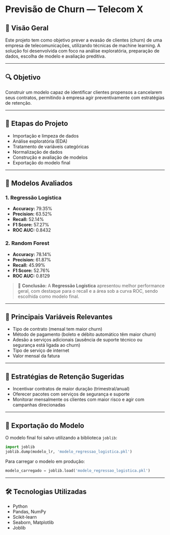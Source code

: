 
# Previsão de Churn — Telecom X

## 📌 Visão Geral

Este projeto tem como objetivo prever a evasão de clientes (churn) de uma empresa de telecomunicações, utilizando técnicas de machine learning. A solução foi desenvolvida com foco na análise exploratória, preparação de dados, escolha de modelo e avaliação preditiva.

---

## 🔍 Objetivo

Construir um modelo capaz de identificar clientes propensos a cancelarem seus contratos, permitindo à empresa agir preventivamente com estratégias de retenção.

---

## 🧩 Etapas do Projeto

- Importação e limpeza de dados
- Análise exploratória (EDA)
- Tratamento de variáveis categóricas
- Normalização de dados
- Construção e avaliação de modelos
- Exportação do modelo final

---

## 🧪 Modelos Avaliados


### 1. Regressão Logística
- **Accuracy:** 79.35%  
- **Precision:** 63.52%  
- **Recall:** 52.14%  
- **F1 Score:** 57.27%  
- **ROC AUC:** 0.8432  

### 2. Random Forest
- **Accuracy:** 78.14%  
- **Precision:** 61.87%  
- **Recall:** 45.99%  
- **F1 Score:** 52.76%  
- **ROC AUC:** 0.8129  

> 🔎 **Conclusão:** A **Regressão Logística** apresentou melhor performance geral, com destaque para o recall e a área sob a curva ROC, sendo escolhida como modelo final.

---

## 🔎 Principais Variáveis Relevantes

- Tipo de contrato (mensal tem maior churn)
- Método de pagamento (boleto e débito automático têm maior churn)
- Adesão a serviços adicionais (ausência de suporte técnico ou segurança está ligada ao churn)
- Tipo de serviço de internet
- Valor mensal da fatura

---

## 🧠 Estratégias de Retenção Sugeridas

- Incentivar contratos de maior duração (trimestral/anual)
- Oferecer pacotes com serviços de segurança e suporte
- Monitorar mensalmente os clientes com maior risco e agir com campanhas direcionadas

---

## 💾 Exportação do Modelo

O modelo final foi salvo utilizando a biblioteca `joblib`:

```python
import joblib
joblib.dump(modelo_lr, 'modelo_regressao_logistica.pkl')
```

Para carregar o modelo em produção:

```python
modelo_carregado = joblib.load('modelo_regressao_logistica.pkl')
```

---

## 🛠️ Tecnologias Utilizadas

- Python
- Pandas, NumPy
- Scikit-learn
- Seaborn, Matplotlib
- Joblib


